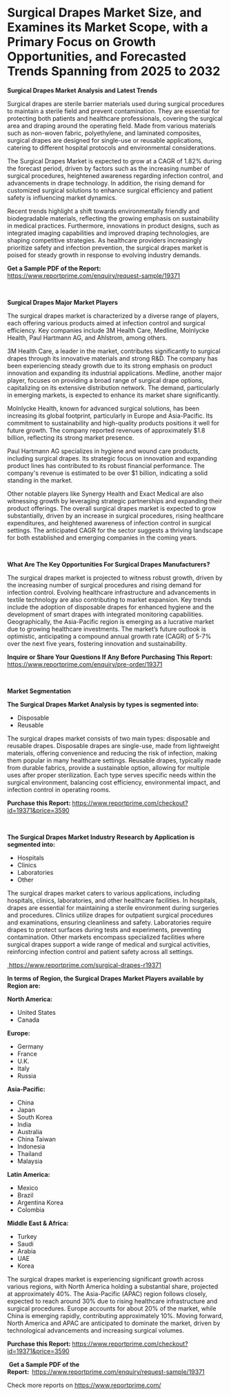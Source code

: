 <p><h1>Surgical Drapes Market Size, and Examines its Market Scope, with a Primary Focus on Growth Opportunities, and Forecasted Trends Spanning from 2025 to 2032</h1></p><p><strong>Surgical Drapes Market Analysis and Latest Trends</strong></p>
<p><p>Surgical drapes are sterile barrier materials used during surgical procedures to maintain a sterile field and prevent contamination. They are essential for protecting both patients and healthcare professionals, covering the surgical area and draping around the operating field. Made from various materials such as non-woven fabric, polyethylene, and laminated composites, surgical drapes are designed for single-use or reusable applications, catering to different hospital protocols and environmental considerations.</p><p>The Surgical Drapes Market is expected to grow at a CAGR of 1.82% during the forecast period, driven by factors such as the increasing number of surgical procedures, heightened awareness regarding infection control, and advancements in drape technology. In addition, the rising demand for customized surgical solutions to enhance surgical efficiency and patient safety is influencing market dynamics. </p><p>Recent trends highlight a shift towards environmentally friendly and biodegradable materials, reflecting the growing emphasis on sustainability in medical practices. Furthermore, innovations in product designs, such as integrated imaging capabilities and improved draping technologies, are shaping competitive strategies. As healthcare providers increasingly prioritize safety and infection prevention, the surgical drapes market is poised for steady growth in response to evolving industry demands.</p></p>
<p><strong>Get a Sample PDF of the Report:&nbsp;</strong> <a href="https://www.reportprime.com/enquiry/request-sample/19371?utm_campaign=3194&utm_medium=2&utm_source=Github&utm_content=ia&utm_term=19032025&utm_id=surgical-drapes">https://www.reportprime.com/enquiry/request-sample/19371</a></p>
<p>&nbsp;</p>
<p><strong>Surgical Drapes Major Market Players</strong></p>
<p><p>The surgical drapes market is characterized by a diverse range of players, each offering various products aimed at infection control and surgical efficiency. Key companies include 3M Health Care, Medline, Molnlycke Health, Paul Hartmann AG, and Ahlstrom, among others.</p><p>3M Health Care, a leader in the market, contributes significantly to surgical drapes through its innovative materials and strong R&D. The company has been experiencing steady growth due to its strong emphasis on product innovation and expanding its industrial applications. Medline, another major player, focuses on providing a broad range of surgical drape options, capitalizing on its extensive distribution network. The demand, particularly in emerging markets, is expected to enhance its market share significantly.</p><p>Molnlycke Health, known for advanced surgical solutions, has been increasing its global footprint, particularly in Europe and Asia-Pacific. Its commitment to sustainability and high-quality products positions it well for future growth. The company reported revenues of approximately $1.8 billion, reflecting its strong market presence.</p><p>Paul Hartmann AG specializes in hygiene and wound care products, including surgical drapes. Its strategic focus on innovation and expanding product lines has contributed to its robust financial performance. The company's revenue is estimated to be over $1 billion, indicating a solid standing in the market.</p><p>Other notable players like Synergy Health and Exact Medical are also witnessing growth by leveraging strategic partnerships and expanding their product offerings. The overall surgical drapes market is expected to grow substantially, driven by an increase in surgical procedures, rising healthcare expenditures, and heightened awareness of infection control in surgical settings. The anticipated CAGR for the sector suggests a thriving landscape for both established and emerging companies in the coming years.</p></p>
<p>&nbsp;</p>
<p><strong>What Are The Key Opportunities For Surgical Drapes Manufacturers?</strong></p>
<p><p>The surgical drapes market is projected to witness robust growth, driven by the increasing number of surgical procedures and rising demand for infection control. Evolving healthcare infrastructure and advancements in textile technology are also contributing to market expansion. Key trends include the adoption of disposable drapes for enhanced hygiene and the development of smart drapes with integrated monitoring capabilities. Geographically, the Asia-Pacific region is emerging as a lucrative market due to growing healthcare investments. The market’s future outlook is optimistic, anticipating a compound annual growth rate (CAGR) of 5-7% over the next five years, fostering innovation and sustainability.</p></p>
<p><strong>Inquire or Share Your Questions If Any Before Purchasing This Report:</strong> <a href="https://www.reportprime.com/enquiry/pre-order/19371?utm_campaign=3194&utm_medium=2&utm_source=Github&utm_content=ia&utm_term=19032025&utm_id=surgical-drapes">https://www.reportprime.com/enquiry/pre-order/19371</a></p>
<p>&nbsp;</p>
<p><strong>Market Segmentation</strong></p>
<p><strong>The Surgical Drapes Market Analysis by types is segmented into:</strong></p>
<p><ul><li>Disposable</li><li>Reusable</li></ul></p>
<p><p>The surgical drapes market consists of two main types: disposable and reusable drapes. Disposable drapes are single-use, made from lightweight materials, offering convenience and reducing the risk of infection, making them popular in many healthcare settings. Reusable drapes, typically made from durable fabrics, provide a sustainable option, allowing for multiple uses after proper sterilization. Each type serves specific needs within the surgical environment, balancing cost efficiency, environmental impact, and infection control in operating rooms.</p></p>
<p><strong>Purchase this Report:&nbsp;</strong><a href="https://www.reportprime.com/checkout?id=19371&price=3590&utm_campaign=3194&utm_medium=2&utm_source=Github&utm_content=ia&utm_term=19032025&utm_id=surgical-drapes">https://www.reportprime.com/checkout?id=19371&price=3590</a></p>
<p>&nbsp;</p>
<p><strong>The Surgical Drapes Market Industry Research by Application is segmented into:</strong></p>
<p><ul><li>Hospitals</li><li>Clinics</li><li>Laboratories</li><li>Other</li></ul></p>
<p><p>The surgical drapes market caters to various applications, including hospitals, clinics, laboratories, and other healthcare facilities. In hospitals, drapes are essential for maintaining a sterile environment during surgeries and procedures. Clinics utilize drapes for outpatient surgical procedures and examinations, ensuring cleanliness and safety. Laboratories require drapes to protect surfaces during tests and experiments, preventing contamination. Other markets encompass specialized facilities where surgical drapes support a wide range of medical and surgical activities, reinforcing infection control and patient safety across all settings.</p></p>
<p><a href="https://www.reportprime.com/surgical-drapes-r19371?utm_campaign=3194&utm_medium=2&utm_source=Github&utm_content=ia&utm_term=19032025&utm_id=surgical-drapes">&nbsp;https://www.reportprime.com/surgical-drapes-r19371</a></p>
<p><strong>In terms of Region, the Surgical Drapes Market Players available by Region are:</strong></p>
<p>
    <p> <strong> North America: </strong>
        <ul>
            <li>United States</li>
            <li>Canada</li>
        </ul>
        </p> 
    <p> <strong> Europe: </strong>
        <ul>
            <li>Germany</li>
            <li>France</li>
            <li>U.K.</li>
            <li>Italy</li>
            <li>Russia</li>
        </ul>
        </p> 
    <p> <strong> Asia-Pacific: </strong>
        <ul>
            <li>China</li>
            <li>Japan</li>
            <li>South Korea</li>
            <li>India</li>
            <li>Australia</li>
            <li>China Taiwan</li>
            <li>Indonesia</li>
            <li>Thailand</li>
            <li>Malaysia</li>
        </ul>
        </p> 
    <p> <strong> Latin America: </strong>
        <ul>
            <li>Mexico</li>
            <li>Brazil</li>
            <li>Argentina Korea</li>
            <li>Colombia</li>
        </ul>
        </p> 
    <p> <strong> Middle East & Africa: </strong>
        <ul>
            <li>Turkey</li>
            <li>Saudi</li>
            <li>Arabia</li>
            <li>UAE</li>
            <li>Korea</li>
        </ul>
    </p>
    </p>
<p><p>The surgical drapes market is experiencing significant growth across various regions, with North America holding a substantial share, projected at approximately 40%. The Asia-Pacific (APAC) region follows closely, expected to reach around 30% due to rising healthcare infrastructure and surgical procedures. Europe accounts for about 20% of the market, while China is emerging rapidly, contributing approximately 10%. Moving forward, North America and APAC are anticipated to dominate the market, driven by technological advancements and increasing surgical volumes.</p></p>
<p><strong>Purchase this Report: </strong><a href="https://www.reportprime.com/checkout?id=19371&price=3590&utm_campaign=3194&utm_medium=2&utm_source=Github&utm_content=ia&utm_term=19032025&utm_id=surgical-drapes">https://www.reportprime.com/checkout?id=19371&price=3590</a></p>
<p>&nbsp;<strong>Get a Sample PDF of the Report:&nbsp;&nbsp;</strong><a href="https://www.reportprime.com/enquiry/request-sample/19371?utm_campaign=3194&utm_medium=2&utm_source=Github&utm_content=ia&utm_term=19032025&utm_id=surgical-drapes">https://www.reportprime.com/enquiry/request-sample/19371</a></p>
<p><strong></strong></p>
<p>Check more reports on <a href="https://www.reportprime.com/?utm_campaign=3194&utm_medium=2&utm_source=Github&utm_content=ia&utm_term=19032025&utm_id=surgical-drapes">https://www.reportprime.com/</a></p>